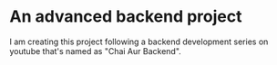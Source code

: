 # An advanced backend project

I am creating this project following a backend development series on youtube that's named as "Chai Aur Backend".
